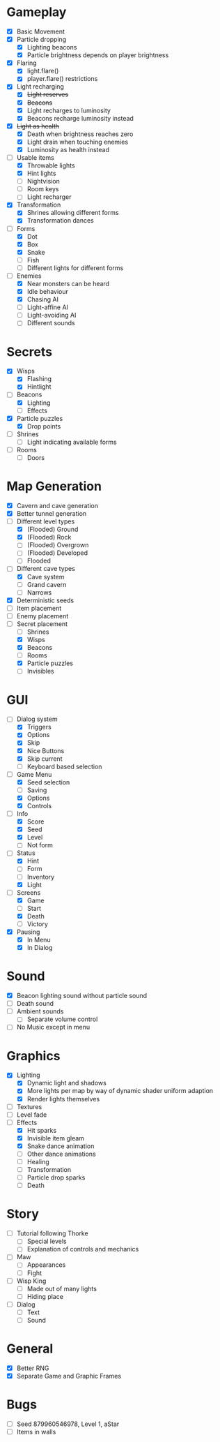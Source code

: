 # Gameplay
- [x] Basic Movement
- [x] Particle dropping
    - [x] Lighting beacons
    - [x] Particle brightness depends on player brightness
- [x] Flaring
    - [x] light.flare()
    - [x] player.flare() restrictions
- [x] Light recharging
    - [x] ~~Light reserves~~
    - [x] ~~Beacons~~
    - [x] Light recharges to luminosity
    - [x] Beacons recharge luminosity instead
- [x] ~~Light as health~~
    - [x] Death when brightness reaches zero
    - [x] Light drain when touching enemies
    - [x] Luminosity as health instead
- [ ] Usable items
    - [x] Throwable lights
    - [x] Hint lights
    - [ ] Nightvision
    - [ ] Room keys
    - [ ] Light recharger
- [x] Transformation
    - [x] Shrines allowing different forms
    - [x] Transformation dances
- [ ] Forms
    - [x] Dot
    - [x] Box
    - [x] Snake
    - [ ] Fish
    - [ ] Different lights for different forms
- [ ] Enemies
    - [x] Near monsters can be heard
    - [x] Idle behaviour
    - [x] Chasing AI
    - [ ] Light-affine AI
    - [ ] Light-avoiding AI
    - [ ] Different sounds

# Secrets
- [x] Wisps
    - [x] Flashing
    - [x] Hintlight
- [ ] Beacons
    - [x] Lighting
    - [ ] Effects
- [x] Particle puzzles
    - [x] Drop points
- [ ] Shrines
    - [ ] Light indicating available forms
- [ ] Rooms
    - [ ] Doors

# Map Generation
- [x] Cavern and cave generation
- [x] Better tunnel generation
- [ ] Different level types
    - [x] (Flooded) Ground
    - [x] (Flooded) Rock
    - [ ] (Flooded) Overgrown
    - [ ] (Flooded) Developed
    - [ ] Flooded
- [ ] Different cave types
    - [x] Cave system
    - [ ] Grand cavern
    - [ ] Narrows
- [x] Deterministic seeds
- [ ] Item placement
- [ ] Enemy placement
- [ ] Secret placement
    - [ ] Shrines
    - [x] Wisps
    - [x] Beacons
    - [ ] Rooms
    - [x] Particle puzzles
    - [ ] Invisibles

# GUI
- [ ] Dialog system
    - [x] Triggers
    - [x] Options
    - [x] Skip
    - [x] Nice Buttons
    - [x] Skip current
    - [ ] Keyboard based selection
- [ ] Game Menu
    - [x] Seed selection
    - [ ] Saving
    - [x] Options
    - [x] Controls
- [ ] Info
    - [x] Score
    - [x] Seed
    - [x] Level
    - [ ] Not form
- [ ] Status
    - [x] Hint
    - [ ] Form
    - [ ] Inventory
    - [x] Light
- [ ] Screens
    - [x] Game
    - [ ] Start
    - [x] Death
    - [ ] Victory
- [x] Pausing
    - [x] In Menu
    - [x] In Dialog

# Sound
- [x] Beacon lighting sound without particle sound
- [ ] Death sound
- [ ] Ambient sounds
    - [ ] Separate volume control
- [ ] No Music except in menu

# Graphics
- [x] Lighting
    - [x] Dynamic light and shadows
    - [x] More lights per map by way of dynamic shader uniform adaption
    - [x] Render lights themselves
- [ ] Textures
- [ ] Level fade
- [ ] Effects
    - [x] Hit sparks
    - [x] Invisible item gleam
    - [x] Snake dance animation
    - [ ] Other dance animations
    - [ ] Healing
    - [ ] Transformation
    - [ ] Particle drop sparks
    - [ ] Death

# Story
- [ ] Tutorial following Thorke
    - [ ] Special levels
    - [ ] Explanation of controls and mechanics
- [ ] Maw
    - [ ] Appearances
    - [ ] Fight
- [ ] Wisp King
    - [ ] Made out of many lights
    - [ ] Hiding place
- [ ] Dialog
    - [ ] Text
    - [ ] Sound

# General
- [x] Better RNG
- [x] Separate Game and Graphic Frames

# Bugs
- [ ] Seed 879960546978, Level 1, aStar
- [ ] Items in walls
